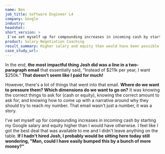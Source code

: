 ```yaml
---
name: Ben
job_title: Software Engineer L4
company: Google
industry: 
headshot: 
short_version: >
 I've set myself up for compounding increases in incoming cash by starting my Google salary and equity higher than I would have otherwise. I feel like I got the best deal that was available to me and I didn't leave anything on the table. **If I hadn't hired Josh, I probably would be sitting here today still wondering, "Man, could I have easily bumped this by a bunch of more money?"**.
product: Salary Negotiation Coaching
result_summary: Higher salary and equity than would have been possible otherwise.
case_study_url: 
---
```


In the end, **the most impactful thing Josh did was a line in a two-paragraph email** that essentially said, "Instead of $211k per year, I want $250k." **That doesn't seem like I paid for much!**

However, there's a lot of things that went into that email. **Where do we want to pressure them? Which dimensions do we want to go on?** It was knowing the correct things to ask for (cash or equity), knowing the correct amount to ask for, and knowing how to come up with a narrative around why they should try to reach my number. That email wasn't just a number, it was a story.

I've set myself up for compounding increases in incoming cash by starting my Google salary and equity higher than I would have otherwise. I feel like I got the best deal that was available to me and I didn't leave anything on the table. **If I hadn't hired Josh, I probably would be sitting here today still wondering, "Man, could I have easily bumped this by a bunch of more money?"**